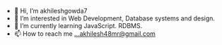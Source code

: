 - 👋 Hi, I’m akhileshgowda7
- 👀 I’m interested in Web Development, Database systems and design.
- 🌱 I’m currently learning JavaScript. RDBMS.
- 📫 How to reach me ...akhilesh48mr@gmail.com 

<!---
akhileshgowda7/akhileshgowda7 is a ✨ special ✨ repository because its `README.md` (this file) appears on your GitHub profile.
You can click the Preview link to take a look at your changes.
--->
